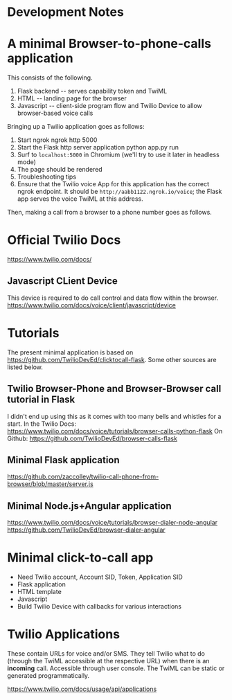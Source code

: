 Development Notes
=================

# A minimal Browser-to-phone-calls application
This consists of the following.

1. Flask backend -- serves capability token and TwiML
2. HTML -- landing page for the browser
3. Javascript -- client-side program flow and Twilio Device to allow browser-based voice calls

Bringing up a Twilio application goes as follows:

1. Start ngrok
    ngrok http 5000
2. Start the Flask http server application
    python app.py run
3. Surf to `localhost:5000` in Chromium (we'll try to use it later in headless mode)
  1. The page should be rendered
4. Troubleshooting tips
  1. Ensure that the Twilio voice App for this application has the correct ngrok endpoint. It should be `http://aabb1122.ngrok.io/voice`; the Flask app serves the voice TwiML at this address.

Then, making a call from a browser to a phone number goes as follows.


# Official Twilio Docs
https://www.twilio.com/docs/

## Javascript CLient Device
This device is required to do call control and data flow within the browser.
https://www.twilio.com/docs/voice/client/javascript/device

# Tutorials
The present minimal application is based on https://github.com/TwilioDevEd/clicktocall-flask. Some other sources are listed below.

## Twilio Browser-Phone and Browser-Browser call tutorial in Flask
I didn't end up using this as it comes with too many bells and whistles for a start.
In the Twilio Docs: https://www.twilio.com/docs/voice/tutorials/browser-calls-python-flask
On Github: https://github.com/TwilioDevEd/browser-calls-flask

## Minimal Flask application
https://github.com/zaccolley/twilio-call-phone-from-browser/blob/master/server.js

## Minimal Node.js+Angular application
https://www.twilio.com/docs/voice/tutorials/browser-dialer-node-angular
https://github.com/TwilioDevEd/browser-dialer-angular

# Minimal click-to-call app

* Need Twilio account, Account SID, Token, Application SID
* Flask application
 * HTML template
 * Javascript
  * Build Twilio Device with callbacks for various interactions

# Twilio Applications

These contain URLs for voice and/or SMS. They tell Twilio what to do (through the TwiML accessible at the respective URL) when there is an **incoming** call. Accessible through user console. The TwiML can be static or generated programmatically.

https://www.twilio.com/docs/usage/api/applications

